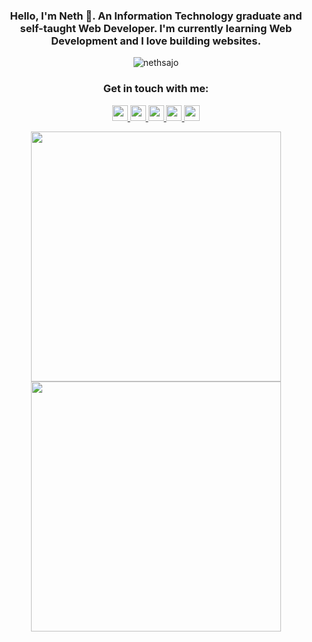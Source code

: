 <h3 align="center">Hello, I'm Neth 👋. An Information Technology graduate and self-taught Web Developer. I'm currently learning Web Development and I love building websites. </h3>

<p align="center"> <img src="https://komarev.com/ghpvc/?username=nethsajo&label=PROFILE+VIEWS&color=1e68f9&style=for-the-badge" alt="nethsajo" /></p>

<h3 align="center">Get in touch with me:</h3>

<p align="center">
   <a href="https://mail.google.com/mail/u/?authuser=jankennethsajo@gmail.com">
      <img src="https://img.shields.io/badge/jankennethsajo-D14836?style=for-the-badge&logo=gmail&logoColor=white" height=25">
   </a>
   <a href="https://instagram.com/nethsajo_">
      <img src="https://img.shields.io/badge/nethsajo_-%23E4405F.svg?style=for-the-badge&logo=Instagram&logoColor=white" height="25" />
   </a>
   <a href="https://twitter.com/nethsajo_">
      <img src="https://img.shields.io/badge/nethsajo_-%231DA1F2.svg?style=for-the-badge&logo=Twitter&logoColor=white" height="25" />
   </a>
   <a href="https://linkedin.com/in/jan-kenneth-sajo">
      <img src="https://img.shields.io/badge/jankennethsajo-%230077B5.svg?style=for-the-badge&logo=linkedin&logoColor=white" height="25" />
   </a>
   <a href="https://facebook.com/neth.sajo1998">
      <img src="https://img.shields.io/badge/JanKennethSajo-%231877F2.svg?style=for-the-badge&logo=Facebook&logoColor=white" height="25" />
   </a>
</p>

<div align="center">
   <img width="400" src="https://github-readme-stats.vercel.app/api/top-langs/?username=nethsajo&exclude_repo=acz-sales-expense-system&layout=compact&langs_count=5&theme=dracula&hide_border=true&hide=java,dart&title_color=58A6FF&icon_color=1F6FEB&text_color=C3D1D9&bg_color=0D1117" />
   <img width="400" src="https://github-readme-stats.vercel.app/api?username=nethsajo&count_private=true&include_all_commits=true&show_icons=true&hide_border=true&title_color=58A6FF&icon_color=1F6FEB&text_color=C3D1D9&bg_color=0D1117" />
</div>
